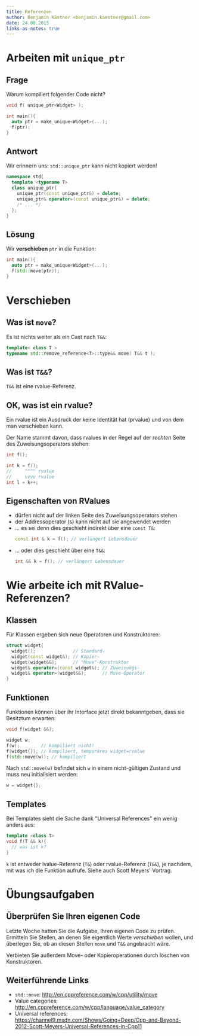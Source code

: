 ```yaml
---
title: Referenzen
author: Benjamin Kästner <benjamin.kaestner@gmail.com>
date: 24.08.2015
links-as-notes: true
---
```

# Arbeiten mit `unique_ptr`

## Frage

Warum kompiliert folgender Code nicht?

``` cpp
void f( unique_ptr<Widget> );

int main(){
  auto ptr = make_unique<Widget>(...);
  f(ptr);
}
```

## Antwort
Wir erinnern uns: `std::unique_ptr` kann nicht kopiert werden!

```cpp
namespace std{
  template <typename T>
  class unique_ptr{
    unique_ptr(const unique_ptr&) = delete;
    unique_ptr& operator=(const unique_ptr&) = delete;
    /* ... */
  };
}
```

## Lösung
Wir __verschieben__ `ptr` in die Funktion:

```cpp
int main(){
  auto ptr = make_unique<Widget>(...);
  f(std::move(ptr));
}
```

# Verschieben

## Was ist `move`?

Es ist nichts weiter als ein Cast nach `T&&`:

```cpp
template< class T >
typename std::remove_reference<T>::type&& move( T&& t );
```

## Was ist `T&&`?

`T&&` ist eine rvalue-Referenz.

## OK, was ist ein rvalue?
Ein rvalue ist ein Ausdruck der keine Identität hat (prvalue) und von
dem man verschieben kann.

Der Name stammt davon, dass rvalues in der Regel auf der
_rechten_ Seite des Zuweisungsoperators stehen:

```cpp
int f();

int k = f();
//     ^^^^ rvalue
//     vvvv rvalue
int l = k++;
```

## Eigenschaften von RValues
- dürfen nicht auf der linken Seite des Zuweisungsoperators stehen
- der Addressoperator (`&`) kann nicht auf sie angewendet werden
- ... es sei denn dies geschieht indirekt über eine `const T&`:
    ```cpp
    const int & k = f(); // verlängert Lebensdauer
    ```
- ... oder dies geschieht über eine `T&&`:
    ```cpp
    int && k = f(); // verlängert Lebensdauer
    ```

# Wie arbeite ich mit RValue-Referenzen?

## Klassen
Für Klassen ergeben sich neue Operatoren und Konstruktoren:

```cpp
struct widget{
  widget();              // Standard-
  widget(const widget&); // Kopier-
  widget(widget&&);      // "Move"-Konstruktor
  widget& operator=(const widget&); // Zuweisungs-
  widget& operator=(widget&&);      // Move-Operator
}
```

## Funktionen
Funktionen können über ihr Interface jetzt direkt bekanntgeben, dass
sie Besitztum erwarten:

```cpp
void f(widget &&);

widget w;
f(w);        // kompiliert nicht!
f(widget{}); // kompiliert, temporäres widget=rvalue
f(std::move(w)); // kompiliert
```
Nach `std::move(w)` befindet sich `w` in einem nicht-gültigen Zustand
und muss neu initialisiert werden:

```cpp
w = widget{};
```

## Templates
Bei Templates sieht die Sache dank "Universal References" ein wenig
anders aus:

```cpp
template <class T>
void f(T && k){
  // was ist k?
}
```
`k` ist entweder lvalue-Referenz (`T&`) oder rvalue-Referenz (`T&&`),
je nachdem, mit was ich die Funktion aufrufe. Siehe auch Scott Meyers'
Vortrag.

# Übungsaufgaben
## Überprüfen Sie Ihren eigenen Code
Letzte Woche hatten Sie die Aufgabe, Ihren eigenen Code zu prüfen.
Ermitteln Sie Stellen, an denen Sie eigentlich Werte _verschieben_
wollen, und überlegen Sie, ob an diesen Stellen `move` und `T&&`
angebracht wäre.

Verbieten Sie außerdem Move- oder Kopieroperationen durch löschen von
Konstruktoren.

## Weiterführende Links

- `std::move`: http://en.cppreference.com/w/cpp/utility/move
- Value categories: http://en.cppreference.com/w/cpp/language/value_category
- Universal references: https://channel9.msdn.com/Shows/Going+Deep/Cpp-and-Beyond-2012-Scott-Meyers-Universal-References-in-Cpp11
